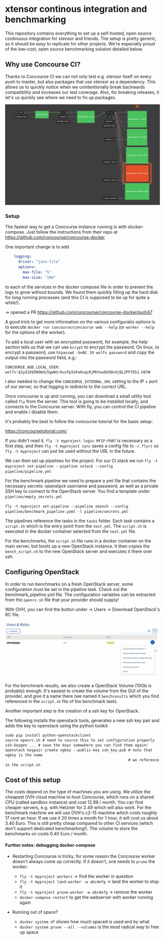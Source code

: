 # xtensor continous integration and benchmarking

This repository contains everything to set up a self-hosted, open source
continuous integration for xtensor and friends.
The setup is pretty generic, so it should be easy to replicate for other projects.
We're especially proud of the low-cost, open source benchmarking solution
detailed below.

## Why use Concourse CI?

Thanks to Concourse CI we can not only test e.g. xtensor itself on every push to
master, but also packages that use xtensor as a dependency. This allows us to
quickly notice when we unintentionally break backwards compatibility and increases
our test coverage.
Also, for breaking releases, it let's us quickly see where we need to fix up
packages.

![](docs/assets/screenshot.png)

### Setup

The fastest way to get a Concourse instance running is with docker-compose.
Just follow the instructions from their repo at https://github.com/concourse/concourse-docker

One important change is to add

```yml
    logging:
      driver: "json-file"
      options:
        max-file: "5"
        max-size: "10m"
```

to each of the services in the docker compose file in order to prevent the logs
to grow without bounds. We found them quickly filling up the hard disk for long
running processes (and this CI is supposed to be up for quite a while!).

-> opened a PR https://github.com/concourse/concourse-docker/pull/47

A good trick to get more information on the various configuratio options is to
execute `docker run concourse/concourse web --help` (or `worker --help` for the
options of the worker).

To add a local user with an encrypted password, for example, the help section
tells us that we can use `bcrypt` to encrypt the password. On linux, to encrypt
a password, use `htpasswd -bnBC 10 wolfv password` and copy the output
into the password field, e.g.:

```
CONCOURSE_ADD_LOCAL_USER: wolfv:$2y$10$5WOmUi5gwW1rbucFpIoFwOxqLRjMhCwxEm5QvXjQL2PF7E51.hDlW
```

I also needed to change the `CONCOURSE_EXTERNAL_URL` setting to the IP + port of
our server, so that logging in redirects to the correct URL.

Once concourse is up and running, you can download a small utility tool called
`fly` from the server. This tool is going to be installed locally, and connects
to the Concourse server. With fly, you can control the CI pipeline and enable /
disable them.

It's probably the best to follow the concourse tutorial for the basic setup:

https://concoursetutorial.com/

If you didn't read it, `fly -t myproject login MYIP:PORT` is necessary as a first step, and
then `fly -t myproject sync` saves a config file to `~/.flyrc` so `fly -t myproject`
can just be used without the URL in the future.

We can then set up pipelines for the project. For our CI stack we run
`fly -t myproject set-pipeline --pipeline xstack --config pipeline/pipeline.yml`

For the benchmark pipeline we need to prepare a yml file that contains the necessary
secrets: openstack username and password, as well as a private SSH key to connect to
the OpenStack server. You find a template under `pipeline/empty_secrets.yml`

`fly -t myproject set-pipeline --pipeline xbench --config pipeline/benchmark_pipeline.yaml -l pipeline/secrets.yml`

The pipelines reference the tasks in the `tasks` folder. Each task contains a `script.sh`
which is the entry point from the `test.yml`. The `script.sh` is executed in the
docker container selected from the `test.yml` file.

For the benchmarks, the `script.sh` file runs in a docker container on the main
server, but boots up a new OpenStack instance. It then copies the `bench_script.sh`
to the new OpenStack server and executes it there over ssh.

## Configuring OpenStack

In order to run benchmarks on a fresh OpenStack server, some configuration must
be set in the pipeline task. Check out the benchmark_pipeline.yml file.
The configuration variables can be extracted from the `openrc.sh` file that your
provider should supply!

With OVH, you can find the button under -> Users -> Download OpenStack's RC file.

![](docs/assets/ovhopenrc.png)

For the benchmark results, we also create a OpenStack Volume (10Gb is probably)
enough. It's easiest to create the volume from the GUI of the provider, and give
it a name there (we named it `benchresults` which you find referenced in the
`script.sh` file of the benchmark task).

Another important step is the creation of a ssh key for OpenStack:

The following installs the openstack tools, generates a new ssh key pair and adds
the key to openstack using the python toolkit:

```
sudo pip install python-openstackclient
source openrc.sh # need to source this to set configuration properly
ssh-keygen ... # save the keys somewhere you can find them again!
openstack keypair create ngkey --public-key ssh_key.pub # note that ngkey is the name
														# we reference in the script.sh
```

## Cost of this setup

The costs depend on the type of machines you are using. We utilize the cheapest
OVH cloud machine to host Concourse, which runs on a shared CPU (called sandbox
instance) and cost 12.99 / month. You can find cheaper servers, e.g. with Hetzner
for 2.49 which will also work. For the benchmark machine we will use OVH's c2-15
machine which costs roughly 17 cent an hour. If we use it 20 times a month for
1 hour, it will cost us about 3.40 Euro. This is still pretty cheap compared to
other CI services (which don't support dedicated benchmarking!). The volume to
store the benchmarks on costs 0.40 Euro / month.

#### Further notes: debugging docker-compose

- Restarting Concourse is tricky, for some reason the Concourse worker doesn't
  always come up correctly. If it doesn't, one needs to `prune` the worker:

  - `fly -t myproject workers` -> find the worker in question
  - `fly -t myproject land-worker -w abcdefg` -> land the worker to stop it
  - `fly -t myproject prune-worker -w abcdefg` -> remove the worker
  - `docker-compose restart` to get the webserver with worker running again

- Running out of space?
  - `docker system df` shows how much spaced is used and by what
  - `docker system prune --all --volumes` is the most radical way to free up space

